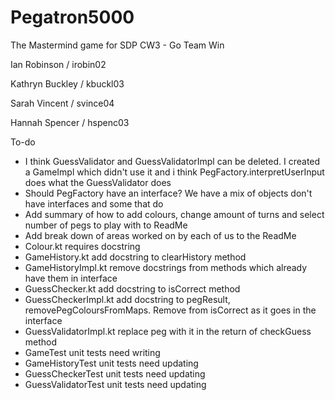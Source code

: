 # Pegatron5000
The Mastermind game for SDP CW3 - Go Team Win
<p>Ian Robinson / irobin02</p>
<p>Kathryn Buckley / kbuckl03</p>
<p>Sarah Vincent / svince04</p>
<p>Hannah Spencer / hspenc03</p>

<p>To-do</p>
<ul>
	<li>I think GuessValidator and GuessValidatorImpl can be deleted.  I created a GameImpl which didn't use it and i think PegFactory.interpretUserInput does what the GuessValidator does</li>
	<li>Should PegFactory have an interface? We have a mix of objects don't have interfaces and some that do</li>
	<li>Add summary of how to add colours, change amount of turns and select number of pegs to play with to ReadMe</li>
	<li>Add break down of areas worked on by each of us to the ReadMe</li>
	<li>Colour.kt requires docstring</li>
	<li>GameHistory.kt add docstring to clearHistory method</li>
	<li>GameHistoryImpl.kt remove docstrings from methods which already have them in interface</li>
	<li>GuessChecker.kt add docstring to isCorrect method</li>
	<li>GuessCheckerImpl.kt add docstring to pegResult, removePegColoursFromMaps.  Remove from isCorrect as it goes in the interface</li>
	<li>GuessValidatorImpl.kt replace peg with it in the return of checkGuess method</li>
	<li>GameTest unit tests need writing</li>
	<li>GameHistoryTest unit tests need updating</li>
	<li>GuessCheckerTest unit tests need updating</li>
	<li>GuessValidatorTest unit tests need updating</li>
</ul>
